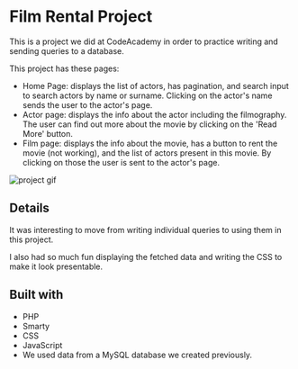 # Film Rental Project

This is a project we did at CodeAcademy in order to practice writing and sending queries to a database.

This project has these pages:

- Home Page: displays the list of actors, has pagination, and search input to search actors by name or surname. Clicking on the actor's name sends the user to the actor's page.
- Actor page: displays the info about the actor including the filmography. The user can find out more about the movie by clicking on the 'Read More' button.
- Film page: displays the info about the movie, has a button to rent the movie (not working), and the list of actors present in this movie. By clicking on those the user is sent to the actor's page.

![project gif](https://github.com/ViktorijaMart/film-rental/blob/main/src/assets/gif/README_project.gif)

## Details

It was interesting to move from writing individual queries to using them in this project. 

I also had so much fun displaying the fetched data and writing the CSS to make it look presentable.

## Built with

- PHP
- Smarty
- CSS
- JavaScript
- We used data from a MySQL database we created previously.
